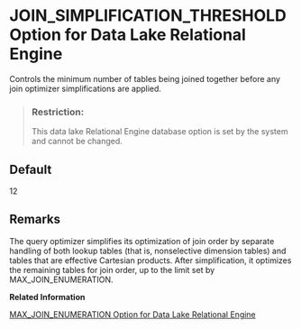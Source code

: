 <!-- loioa63be24b84f210158835e52f5dcf32ee -->

# JOIN\_SIMPLIFICATION\_THRESHOLD Option for Data Lake Relational Engine

Controls the minimum number of tables being joined together before any join optimizer simplifications are applied.



> ### Restriction:  
> This data lake Relational Engine database option is set by the system and cannot be changed.



<a name="loioa63be24b84f210158835e52f5dcf32ee__iq_refso_673"/>

## Default

12



<a name="loioa63be24b84f210158835e52f5dcf32ee__iq_refso_675"/>

## Remarks

The query optimizer simplifies its optimization of join order by separate handling of both lookup tables \(that is, nonselective dimension tables\) and tables that are effective Cartesian products. After simplification, it optimizes the remaining tables for join order, up to the limit set by MAX\_JOIN\_ENUMERATION.

**Related Information**  


[MAX\_JOIN\_ENUMERATION Option for Data Lake Relational Engine](max-join-enumeration-option-for-data-lake-relational-engine-a63eeb7.md "Controls the maximum number of tables to be optimized for join order after optimizer simplifications have been applied.")

